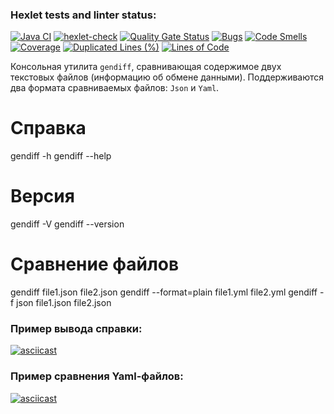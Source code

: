 ### Hexlet tests and linter status:
[![Java CI](https://github.com/Levasey/java-project-71/actions/workflows/build.yml/badge.svg)](https://github.com/Levasey/java-project-71/actions/workflows/build.yml)
[![hexlet-check](https://github.com/Levasey/java-project-71/actions/workflows/hexlet-check.yml/badge.svg)](https://github.com/Levasey/java-project-71/actions/workflows/hexlet-check.yml)
[![Quality Gate Status](https://sonarcloud.io/api/project_badges/measure?project=Levasey_java-project-71&metric=alert_status)](https://sonarcloud.io/summary/new_code?id=Levasey_java-project-71)
[![Bugs](https://sonarcloud.io/api/project_badges/measure?project=Levasey_java-project-71&metric=bugs)](https://sonarcloud.io/summary/new_code?id=Levasey_java-project-71)
[![Code Smells](https://sonarcloud.io/api/project_badges/measure?project=Levasey_java-project-71&metric=code_smells)](https://sonarcloud.io/summary/new_code?id=Levasey_java-project-71)
[![Coverage](https://sonarcloud.io/api/project_badges/measure?project=Levasey_java-project-71&metric=coverage)](https://sonarcloud.io/summary/new_code?id=Levasey_java-project-71)
[![Duplicated Lines (%)](https://sonarcloud.io/api/project_badges/measure?project=Levasey_java-project-71&metric=duplicated_lines_density)](https://sonarcloud.io/summary/new_code?id=Levasey_java-project-71)
[![Lines of Code](https://sonarcloud.io/api/project_badges/measure?project=Levasey_java-project-71&metric=ncloc)](https://sonarcloud.io/summary/new_code?id=Levasey_java-project-71)

Консольная утилита `gendiff`, сравнивающая содержимое двух текстовых файлов (информацию об обмене данными). Поддерживаются два формата сравниваемых файлов: `Json` и `Yaml`.

# Справка
gendiff -h
gendiff --help

# Версия
gendiff -V
gendiff --version

# Сравнение файлов
gendiff file1.json file2.json
gendiff --format=plain file1.yml file2.yml
gendiff -f json file1.json file2.json

### Пример вывода справки:
[![asciicast](https://asciinema.org/a/721920.svg)](https://asciinema.org/a/721920)

### Пример сравнения Yaml-файлов:
[![asciicast](https://asciinema.org/a/bgIcXql7FnmWniFnCXwbcyBag.svg)](https://asciinema.org/a/bgIcXql7FnmWniFnCXwbcyBag)